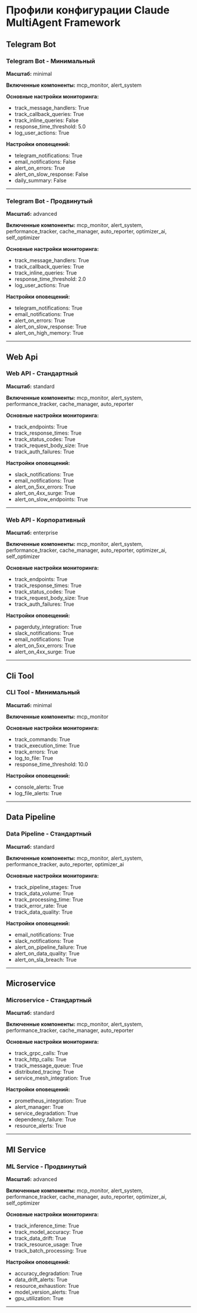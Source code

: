 # Профили конфигурации Claude MultiAgent Framework


## Telegram Bot

### Telegram Bot - Минимальный

**Масштаб:** minimal

**Включенные компоненты:** mcp_monitor, alert_system


**Основные настройки мониторинга:**
- track_message_handlers: True
- track_callback_queries: True
- track_inline_queries: False
- response_time_threshold: 5.0
- log_user_actions: True

**Настройки оповещений:**
- telegram_notifications: True
- email_notifications: False
- alert_on_errors: True
- alert_on_slow_response: False
- daily_summary: False

---

### Telegram Bot - Продвинутый

**Масштаб:** advanced

**Включенные компоненты:** mcp_monitor, alert_system, performance_tracker, cache_manager, auto_reporter, optimizer_ai, self_optimizer


**Основные настройки мониторинга:**
- track_message_handlers: True
- track_callback_queries: True
- track_inline_queries: True
- response_time_threshold: 2.0
- log_user_actions: True

**Настройки оповещений:**
- telegram_notifications: True
- email_notifications: True
- alert_on_errors: True
- alert_on_slow_response: True
- alert_on_high_memory: True

---


## Web Api

### Web API - Стандартный

**Масштаб:** standard

**Включенные компоненты:** mcp_monitor, alert_system, performance_tracker, cache_manager, auto_reporter


**Основные настройки мониторинга:**
- track_endpoints: True
- track_response_times: True
- track_status_codes: True
- track_request_body_size: True
- track_auth_failures: True

**Настройки оповещений:**
- slack_notifications: True
- email_notifications: True
- alert_on_5xx_errors: True
- alert_on_4xx_surge: True
- alert_on_slow_endpoints: True

---

### Web API - Корпоративный

**Масштаб:** enterprise

**Включенные компоненты:** mcp_monitor, alert_system, performance_tracker, cache_manager, auto_reporter, optimizer_ai, self_optimizer


**Основные настройки мониторинга:**
- track_endpoints: True
- track_response_times: True
- track_status_codes: True
- track_request_body_size: True
- track_auth_failures: True

**Настройки оповещений:**
- pagerduty_integration: True
- slack_notifications: True
- email_notifications: True
- alert_on_5xx_errors: True
- alert_on_4xx_surge: True

---


## Cli Tool

### CLI Tool - Минимальный

**Масштаб:** minimal

**Включенные компоненты:** mcp_monitor


**Основные настройки мониторинга:**
- track_commands: True
- track_execution_time: True
- track_errors: True
- log_to_file: True
- response_time_threshold: 10.0

**Настройки оповещений:**
- console_alerts: True
- log_file_alerts: True

---


## Data Pipeline

### Data Pipeline - Стандартный

**Масштаб:** standard

**Включенные компоненты:** mcp_monitor, alert_system, performance_tracker, auto_reporter, optimizer_ai


**Основные настройки мониторинга:**
- track_pipeline_stages: True
- track_data_volume: True
- track_processing_time: True
- track_error_rate: True
- track_data_quality: True

**Настройки оповещений:**
- email_notifications: True
- slack_notifications: True
- alert_on_pipeline_failure: True
- alert_on_data_quality: True
- alert_on_sla_breach: True

---


## Microservice

### Microservice - Стандартный

**Масштаб:** standard

**Включенные компоненты:** mcp_monitor, alert_system, performance_tracker, cache_manager, auto_reporter


**Основные настройки мониторинга:**
- track_grpc_calls: True
- track_http_calls: True
- track_message_queue: True
- distributed_tracing: True
- service_mesh_integration: True

**Настройки оповещений:**
- prometheus_integration: True
- alert_manager: True
- service_degradation: True
- dependency_failure: True
- resource_alerts: True

---


## Ml Service

### ML Service - Продвинутый

**Масштаб:** advanced

**Включенные компоненты:** mcp_monitor, alert_system, performance_tracker, cache_manager, auto_reporter, optimizer_ai, self_optimizer


**Основные настройки мониторинга:**
- track_inference_time: True
- track_model_accuracy: True
- track_data_drift: True
- track_resource_usage: True
- track_batch_processing: True

**Настройки оповещений:**
- accuracy_degradation: True
- data_drift_alerts: True
- resource_exhaustion: True
- model_version_alerts: True
- gpu_utilization: True

---
